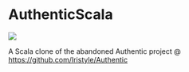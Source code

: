 # AuthenticScala

[![](https://jitpack.io/v/jarlah/AuthenticScala.svg)](https://jitpack.io/#jarlah/AuthenticScala)

A Scala clone of the abandoned Authentic project @ https://github.com/Iristyle/Authentic